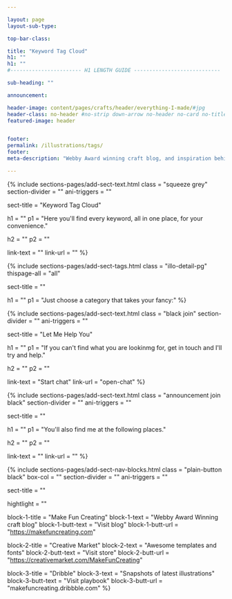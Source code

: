 ```yaml
---

layout: page
layout-sub-type:

top-bar-class:

title: "Keyword Tag Cloud"
h1: ""
h1: ""
#----------------------- H1 LENGTH GUIDE ----------------------------

sub-heading: ""

announcement:

header-image: content/pages/crafts/header/everything-I-made/#jpg
header-class: no-header #no-strip down-arrow no-header no-card no-title narrow overlay white-text center no-image no-strip
featured-image: header


footer:
permalink: /illustrations/tags/
footer:
meta-description: "Webby Award winning craft blog, and inspiration behind Made by Dad book, full of ingenious crafts all made from materials you'll find around you."

---
```




<!-- SECTION TEXT -->
{% include sections-pages/add-sect-text.html
  class = "squeeze grey"
  section-divider = ""
  ani-triggers = ""

  sect-title = "Keyword Tag Cloud"
  
  h1 = ""
  p1 = "Here you'll find every keyword, all in one place, for your convenience."
  
  h2 = ""
  p2 = ""
  
  link-text = ""
  link-url = ""
%}




<!-- SECTION TAGS -->
{% include sections-pages/add-sect-tags.html
  class = "illo-detail-pg"
  thispage-all = "all"

  sect-title = ""
            
  h1 = ""
  p1 = "Just choose a category that takes your fancy:"
%}




<!-- SECTION TEXT -->
{% include sections-pages/add-sect-text.html
  class = "black join"
  section-divider = ""
  ani-triggers = ""

  sect-title = "Let Me Help You"
  
  h1 = ""
  p1 = "If you can't find what you are lookinmg for, get in touch and I'll try and help."
  
  h2 = ""
  p2 = ""
  
  link-text = "Start chat"
  link-url = "open-chat"
%}



<!-- SECTION TEXT -->
{% include sections-pages/add-sect-text.html
  class = "announcement join black"
  section-divider = ""
  ani-triggers = ""

  sect-title = ""
  
  h1 = ""
  p1 = "You'll also find me at the following places."
  
  h2 = ""
  p2 = ""
  
  link-text = ""
  link-url = ""
%}


<!-- SECTION NAV BLOCKS -->
{% include sections-pages/add-sect-nav-blocks.html
  class = "plain-button black"
  box-col = ""
  section-divider = ""
  ani-triggers = ""

  sect-title = ""

  hightlight = ""
  
  block-1-title = "Make Fun Creating"
  block-1-text = "Webby Award Winning craft blog"
  block-1-butt-text = "Visit blog"
  block-1-butt-url = "https://makefuncreating.com"

  block-2-title = "Creative Market"
  block-2-text = "Awesome templates and fonts"
  block-2-butt-text = "Visit store"
  block-2-butt-url = "https://creativemarket.com/MakeFunCreating"

  block-3-title = "Dribble"
  block-3-text = "Snapshots of latest illustrations"
  block-3-butt-text = "Visit playbook"
  block-3-butt-url = "makefuncreating.dribbble.com"
%} 











